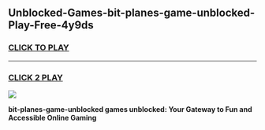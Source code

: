 
## Unblocked-Games-bit-planes-game-unblocked-Play-Free-4y9ds
<h3>
<a href="https://premium76.site?title=bit-planes-game-unblocked&ref=20A">CLICK TO PLAY</a></h3>
<hr>

<h3>
<a href="https://premium76.site?title=bit-planes-game-unblocked&ref=20A">CLICK 2 PLAY</a>
  
</h3>

<a href="https://premium76.site?title=bit-planes-game-unblocked&ref=20A"><img src="https://clearcache.store/games.png"></a>


**bit-planes-game-unblocked games unblocked: Your Gateway to Fun and Accessible Online Gaming**
